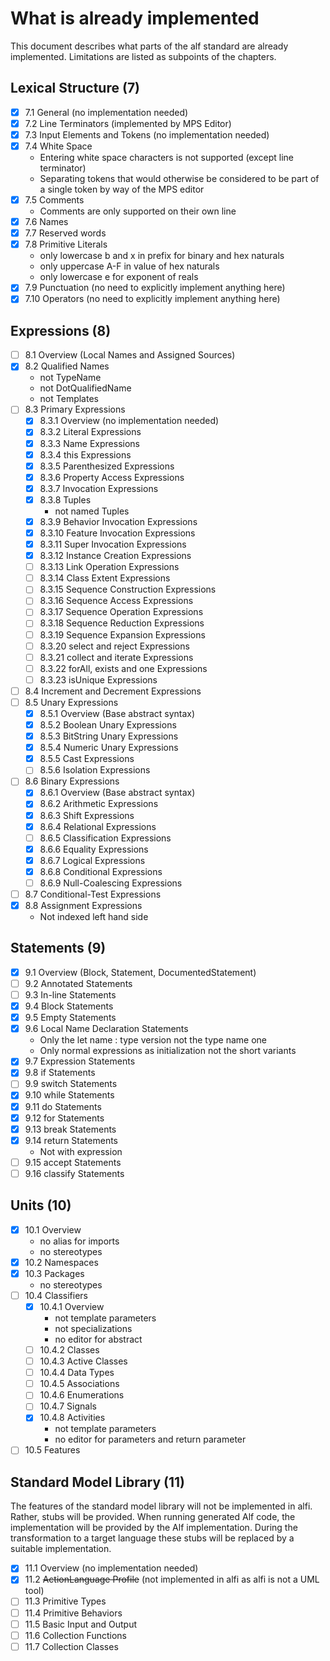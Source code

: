 # What is already implemented

This document describes what parts of the alf standard are already implemented.
Limitations are listed as subpoints of the chapters.

## Lexical Structure (7)

- [x] 7.1 General (no implementation needed)
- [x] 7.2 Line Terminators (implemented by MPS Editor)
- [x] 7.3 Input Elements and Tokens (no implementation needed)
- [x] 7.4 White Space
  - Entering white space characters is not supported (except line terminator)
  - Separating tokens that would otherwise be considered to be part of a single token by way of the MPS editor
- [x] 7.5 Comments
  - Comments are only supported on their own line
- [x] 7.6 Names
- [x] 7.7 Reserved words
- [x] 7.8 Primitive Literals
  - only lowercase b and x in prefix for binary and hex naturals
  - only uppercase A-F in value of hex naturals
  - only lowercase e for exponent of reals
- [x] 7.9 Punctuation (no need to explicitly implement anything here)
- [x] 7.10 Operators (no need to explicitly implement anything here)

## Expressions (8)

- [ ] 8.1 Overview (Local Names and Assigned Sources)
- [x] 8.2 Qualified Names
  - not TypeName
  - not DotQualifiedName
  - not Templates
- [ ] 8.3 Primary Expressions
  - [x] 8.3.1 Overview (no implementation needed)
  - [x] 8.3.2 Literal Expressions
  - [x] 8.3.3 Name Expressions
  - [x] 8.3.4 this Expressions
  - [x] 8.3.5 Parenthesized Expressions
  - [x] 8.3.6 Property Access Expressions
  - [x] 8.3.7 Invocation Expressions
  - [x] 8.3.8 Tuples
    - not named Tuples
  - [x] 8.3.9 Behavior Invocation Expressions
  - [x] 8.3.10 Feature Invocation Expressions
  - [x] 8.3.11 Super Invocation Expressions
  - [x] 8.3.12 Instance Creation Expressions
  - [ ] 8.3.13 Link Operation Expressions
  - [ ] 8.3.14 Class Extent Expressions
  - [ ] 8.3.15 Sequence Construction Expressions
  - [ ] 8.3.16 Sequence Access Expressions
  - [ ] 8.3.17 Sequence Operation Expressions
  - [ ] 8.3.18 Sequence Reduction Expressions
  - [ ] 8.3.19 Sequence Expansion Expressions
  - [ ] 8.3.20 select and reject Expressions
  - [ ] 8.3.21 collect and iterate Expressions
  - [ ] 8.3.22 forAll, exists and one Expressions
  - [ ] 8.3.23 isUnique Expressions
- [ ] 8.4 Increment and Decrement Expressions
- [ ] 8.5 Unary Expressions
  - [x] 8.5.1 Overview (Base abstract syntax)
  - [x] 8.5.2 Boolean Unary Expressions
  - [x] 8.5.3 BitString Unary Expressions
  - [x] 8.5.4 Numeric Unary Expressions
  - [x] 8.5.5 Cast Expressions
  - [ ] 8.5.6 Isolation Expressions
- [ ] 8.6 Binary Expressions
  - [x] 8.6.1 Overview (Base abstract syntax)
  - [x] 8.6.2 Arithmetic Expressions
  - [x] 8.6.3 Shift Expressions
  - [x] 8.6.4 Relational Expressions
  - [ ] 8.6.5 Classification Expressions
  - [x] 8.6.6 Equality Expressions
  - [x] 8.6.7 Logical Expressions
  - [x] 8.6.8 Conditional Expressions
  - [ ] 8.6.9 Null-Coalescing Expressions
- [ ] 8.7 Conditional-Test Expressions
- [x] 8.8 Assignment Expressions
  - Not indexed left hand side

## Statements (9)

- [x] 9.1 Overview (Block, Statement, DocumentedStatement)
- [ ] 9.2 Annotated Statements
- [ ] 9.3 In-line Statements
- [x] 9.4 Block Statements
- [x] 9.5 Empty Statements
- [x] 9.6 Local Name Declaration Statements
  - Only the let name : type version not the type name one
  - Only normal expressions as initialization not the short variants
- [x] 9.7 Expression Statements
- [x] 9.8 if Statements
- [ ] 9.9 switch Statements
- [x] 9.10 while Statements
- [x] 9.11 do Statements
- [x] 9.12 for Statements
- [x] 9.13 break Statements
- [x] 9.14 return Statements
  - Not with expression
- [ ] 9.15 accept Statements
- [ ] 9.16 classify Statements

## Units (10)

- [x] 10.1 Overview
  - no alias for imports
  - no stereotypes
- [x] 10.2 Namespaces
- [x] 10.3 Packages
  - no stereotypes
- [ ] 10.4 Classifiers
  - [x] 10.4.1 Overview
    - not template parameters
    - not specializations
    - no editor for abstract
  - [ ] 10.4.2 Classes
  - [ ] 10.4.3 Active Classes
  - [ ] 10.4.4 Data Types
  - [ ] 10.4.5 Associations
  - [ ] 10.4.6 Enumerations
  - [ ] 10.4.7 Signals
  - [x] 10.4.8 Activities
    - not template parameters
    - no editor for parameters and return parameter
- [ ] 10.5 Features

## Standard Model Library (11)

The features of the standard model library will not be implemented in alfi.
Rather, stubs will be provided.
When running generated Alf code, the implementation will be provided by the Alf implementation.
During the transformation to a target language these stubs will be replaced by a suitable implementation.

- [x] 11.1 Overview (no implementation needed)
- [x] 11.2 ~~ActionLanguage Profile~~ (not implemented in alfi as alfi is not a UML tool)
- [ ] 11.3 Primitive Types
- [ ] 11.4 Primitive Behaviors
- [ ] 11.5 Basic Input and Output
- [ ] 11.6 Collection Functions
- [ ] 11.7 Collection Classes
